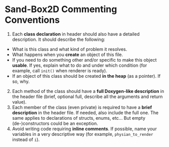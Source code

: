 # Sand-Box2D Commenting Conventions
1. Each **class declaration** in header should also have a detailed description.
It should describe the following:
  * What is this class and what kind of problem it resolves.
  * What happens when you **create** an object of this file.
  * If you need to do something other and/or specific to make this object **usable**.
  If yes, explain what to do and under which condition
  (for example, call `init()` when renderer is ready).
  * If an object of this class should be created **in the heap** (as a pointer).
  If so, why.
2. Each method of the class should have
a **full Doxygen-like description** in the header file
(brief, optional full, describe all the arguments and return value).
3. Each member of the class (even private)
is required to have a **brief description** in the header file.
If needed, also include the full one.
The same applies to declarations of structs, enums, etc...
But empty (de-)constructors could be an exception.
4. Avoid writing code requiring **inline comments**.
If possible, name your variables in a very descriptive way
(for example, `physian_to_render` instead of `i`).
